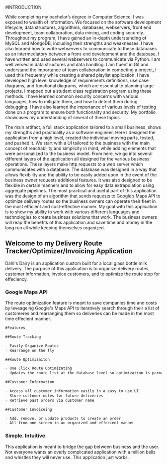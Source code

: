 #INTRODUCTION

While completing my bachelor’s degree in Computer Science, I was exposed to wealth of information.  We focused on the software development lifecycle, data structures, algorithms, databases, webservers, front end development, team collaboration, data mining, and coding securely. Throughout my program, I have gained an in-depth understanding of MySQL and MongoDB, including their strengths and weaknesses.  I have also learned how to write webservers to communicate to these databases as an intermediatory between a front-end development and the database, I have written and used several webservers to communicate via Python.  I am well versed in data structures and data handling.  I am fluent in Git and understand the importance of team collaboration in competing a project, I used this frequently while creating a shared playlist application.  I have developed high level knowledge of requirements definitions, use case diagrams, and functional diagrams, which are essential to planning large projects.  I mapped out a student class registration program using these methods.  I have learned common security concerns with various languages, how to mitigate them, and how to detect them during debugging.  I have also learned the importance of various levels of testing done on a program to ensure both functionality and security.   My portfolio showcases my understanding of several of these topics.  

 The main artifact, a full stack application tailored to a small business, shows my strengths and practicality as a software engineer.  Here I designed the application from a high level, created the individual moving parts, tested, and pushed it.  We start with a UI tailored to the business with the main concept of reachability and simplicity in mind, while adding elements that were personalized to the business model.  From here, we go into several different layers of the application all designed for the various business operations.  These layers make http requests to a web server which communicates with a database.  The database was designed in a way that allows flexibility and the ability to be easily added upon in the event of the business owner requests additional features.  It was also designed to be flexible in certain manners and to allow for easy data extrapolation using aggregate pipelines.  The most practical and useful part of this application was the design of an algorithm that sends requests to Google’s Maps API to optimize delivery routes so the business owners can operate their fleet in the most efficient and cost-effective manner.  My goal with this application is to show my ability to work with various different languages and technologies to create business solutions that work.  The business owners will reap the benefits of this application and save time and money in the long run all while keeping themselves organized.



## Welcome to my Delivery Route Tracker/Optimizer/Invoicing Application

Dahl's Dairy is an application custom built for a local glass bottle milk delivery.  The purpose of this application is to organize delivery routes, customer information, invoice customers, and to optimize the route stop for effeciency.

### Google Maps API

The route optimization feature is meant to save companies time and costs by leveageing Google's Maps API to iteratively search through their a list of customeres and rearranging them so deliveries can be made in the most time effecient manner.

```markdown
#Features

##Route Tracking

- Easily Organize Routes
- Rearrange on the fly

##Route Optimizaiton

- One Click Route Optimizating
- Updates the route list at the database level so optimization is permanent

##Customer Information

- Access all customer information easily in a easy to use UI
- Store customer notes for future deliveries
- Retrieve past orders via customer name

##Customer Invoiceing

- Add, remove, or update products to create an order
- All from one screen in an organized and effecient manner

```

### Simple. Intuitive. 

This application is meant to bridge the gap between business and the user.  Not everyone wants an overly complicated application with a million bells and whistles they will never use.  This application just works. 
